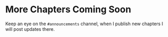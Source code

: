 # More Chapters Coming Soon
Keep an eye on the `#announcements` channel, when I publish new chapters I will post updates there.